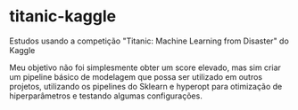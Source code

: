 # titanic-kaggle
Estudos usando a competição  "Titanic: Machine Learning from Disaster" do Kaggle

Meu objetivo não foi simplesmente obter um score elevado, mas sim criar um pipeline básico de modelagem que possa ser utilizado em outros projetos, utilizando os pipelines do Sklearn e hyperopt para otimização de hiperparâmetros e testando algumas configurações.
